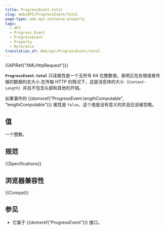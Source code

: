 ```yaml
---
title: ProgressEvent.total
slug: Web/API/ProgressEvent/total
page-type: web-api-instance-property
tags:
  - API
  - Progress Event
  - ProgressEvent
  - Property
  - Reference
translation_of: Web/api/ProgressEvent/total
---
```

{{APIRef("XMLHttpRequest")}}

**`ProgressEvent.total`** 只读属性是一个无符号 64 位整数值，表明正在处理或者传输的数据的总大小.在传输 HTTP 的情况下，这是消息体的大小（`Content-Length`）并且不包含头部和其他的开销。

如果事件的 {{domxref("ProgressEvent.lengthComputable", "lengthComputable")}} 属性是 `false`，这个值是没有意义的并且应该被忽略。

## 值

一个整数。

## 规范

{{Specifications}}

## 浏览器兼容性

{{Compat}}

## 参见

- 它属于 {{domxref("ProgressEvent")}} 接口。
